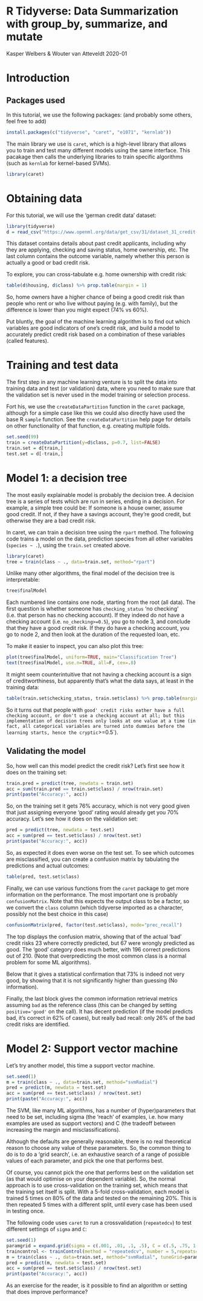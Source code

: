 R Tidyverse: Data Summarization with group\_by, summarize, and mutate
================
Kasper Welbers & Wouter van Atteveldt
2020-01

# Introduction

## Packages used

In this tutorial, we use the following packages: (and probably some
others, feel free to add)

``` r
install.packages(c("tidyverse", "caret", "e1071", "kernlab"))
```

The main library we use is `caret`, which is a high-level library that
allows you to train and test many different models using the same
interface. This pacakage then calls the underlying libraries to train
specific algorithms (such as `kernlab` for kernel-based SVMs).

``` r
library(caret)
```

# Obtaining data

For this tutorial, we will use the ‘german credit data’ dataset:

``` r
library(tidyverse)
d = read_csv("https://www.openml.org/data/get_csv/31/dataset_31_credit-g.arff") 
```

This dataset contains details about past credit applicants, including
why they are applying, checking and saving status, home ownership, etc.
The last column contains the outcome variable, namely whether this
person is actually a good or bad credit risk.

To explore, you can cross-tabulate e.g. home ownership with credit risk:

``` r
table(d$housing, d$class) %>% prop.table(margin = 1)
```

So, home owners have a higher chance of being a good credit risk than
people who rent or who live without paying (e.g. with family), but the
difference is lower than you might expect (74% vs 60%).

Put bluntly, the goal of the machine learning algorithm is to find out
which variables are good indicators of one’s credit risk, and build a
model to accurately predict credit risk based on a combination of these
variables (called features).

# Training and test data

The first step in any machine learning venture is to split the data into
training data and test (or validation) data, where you need to make sure
that the validation set is never used in the model training or selection
process.

Fort his, we use the `createDataPartition` function in the `caret`
package, although for a simple case like this we could also directly
have used the base R `sample` function. See the `createDataPartition`
help page for details on other functionality of that function,
e.g. creating multiple folds.

``` r
set.seed(99)
train = createDataPartition(y=d$class, p=0.7, list=FALSE)
train.set = d[train,]
test.set = d[-train,]
```

# Model 1: a decision tree

The most easily explainable model is probably the decision tree. A
decision tree is a series of tests which are run in series, ending in a
decision. For example, a simple tree could be: If someone is a house
owner, assume good credit. If not, if they have a savings account,
they’re good credit, but otherwise they are a bad credit risk.

In caret, we can train a decision tree using the `rpart` method. The
following code trains a model on the data, prediction species from all
other variables (`species ~ .`), using the `train.set` created above.

``` r
library(caret)
tree = train(class ~ ., data=train.set, method="rpart")
```

Unlike many other algorithms, the final model of the decision tree is
interpretable:

``` r
tree$finalModel
```

Each numbered line contains one node, starting from the root (all data).
The first question is whether someone has `checking_status` ‘no
checking’ (i.e. that person has no checking account). If they indeed
do not have a checking account (i.e. `no_checking>=0.5`), you go to node
3, and conclude that they have a good credit risk. If they do have a
checking account, you go to node 2, and then look at the duration of the
requested loan, etc.

To make it easier to inspect, you can also plot this tree:

``` r
plot(tree$finalModel, uniform=TRUE, main="Classification Tree")
text(tree$finalModel, use.n=TRUE, all=F, cex=.8)
```

It might seem counterintuitive that not having a checking account is a
sign of creditworthiness, but apparently that’s what the data says, at
least in the training
data:

``` r
table(train.set$checking_status, train.set$class) %>% prop.table(margin=1)
```

So it turns out that people with `good' credit risks eather have a full
checking account, or don't use a checking account at all; but this
implementation of decision trees only looks at one value at a time (in
fact, all categorical variables are turned into dummies before the
learning starts, hence the cryptic`\>=0.5\`).

## Validating the model

So, how well can this model predict the credit risk? Let’s first see how
it does on the training set:

``` r
train.pred = predict(tree, newdata = train.set)
acc = sum(train.pred == train.set$class) / nrow(train.set)
print(paste("Accuracy:", acc))
```

So, on the training set it gets 76% accuracy, which is not very good
given that just assigning everyone ‘good’ rating would already get you
70% accuracy. Let’s see how it does on the validation set:

``` r
pred = predict(tree, newdata = test.set)
acc = sum(pred == test.set$class) / nrow(test.set)
print(paste("Accuracy:", acc))
```

So, as expected it does even worse on the test set. To see which
outcomes are misclassified, you can create a confusion matrix by
tabulating the predictions and actual outcomes:

``` r
table(pred, test.set$class)
```

Finally, we can use various functions from the `caret` package to get
more information on the performance. The most important one is probably
`confusionMatrix`. Note that this expects the output class to be a
factor, so we convert the `class` column (which tidyverse imported as a
character, possibly not the best choice in this case)

``` r
confusionMatrix(pred, factor(test.set$class), mode="prec_recall")
```

The top displays the confusion matrix, showing that of the actual ‘bad’
credit risks 23 where correctly predicted, but 67 were wrongly predicted
as good. The ‘good’ category does much better, with 196 correct
predictions out of 210. (Note that overpredicting the most common class
is a normal problem for some ML algorithms).

Below that it gives a statistical confirmation that 73% is indeed not
very good, by showing that it is not significantly higher than guessing
(No information).

Finally, the last block gives the common information retrieval metrics
assuming `bad` as the reference class (this can be changed by setting
`positive='good'` on the call). It has decent prediction (if the model
predicts bad, it’s correct in 62% of cases), but really bad recall: only
26% of the bad credit risks are identified.

# Model 2: Support vector machine

Let’s try another model, this time a support vector machine.

``` r
set.seed(1)
m = train(class ~ ., data=train.set, method="svmRadial")
pred = predict(m, newdata = test.set)
acc = sum(pred == test.set$class) / nrow(test.set)
print(paste("Accuracy:", acc))
```

The SVM, like many ML algorithms, has a number of (hyper)parameters that
need to be set, including sigma (the ‘reach’ of examples, i.e. how many
examples are used as support vectors) and C (the tradeoff between
increasing the margin and misclassifications).

Although the defaults are generally reasonable, there is no real
theoretical reason to choose any value of these parameters. So, the
common thing to do is to do a ‘grid search’, i.e. an exhaustive search
of a range of possible values of each parameter, and pick the one that
performs best.

Of course, you cannot pick the one that performs best on the validation
set (as that would optimise on your dependent variable). So, the normal
approach is to use cross-validation on the training set, which means
that the training set itself is split. With a 5-fold cross-validation,
each model is trained 5 times on 80% of the data and tested on the
remaining 20%. This is then repeated 5 times with a different split,
until every case has been used in testing once.

The following code uses `caret` to run a crossvalidation (`repeatedcv`)
to test different settings of `sigma` and `C`:

``` r
set.seed(1)
paramgrid = expand.grid(sigma = c(.001, .01, .1, .5), C = c(.5, .75, 1, 1.5, 2))
traincontrol <- trainControl(method = "repeatedcv", number = 5,repeats=5,verbose = FALSE)
m = train(class ~ ., data=train.set, method="svmRadial", tuneGrid=paramgrid, trControl=traincontrol, preProc = c("center","scale"))
pred = predict(m, newdata = test.set)
acc = sum(pred == test.set$class) / nrow(test.set)
print(paste("Accuracy:", acc))
```

As an exercise for the reader, is it possible to find an algorithm or
setting that does improve performance?
